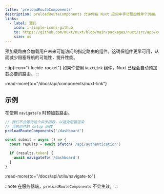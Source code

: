 ```yaml
---
title: 'preloadRouteComponents'
description: preloadRouteComponents 允许你在 Nuxt 应用中手动预加载单个页面。
links:
  - label: 源码
    icon: i-simple-icons-github
    to: https://github.com/nuxt/nuxt/blob/main/packages/nuxt/src/app/composables/preload.ts
    size: xs
---
```


预加载路由会加载用户未来可能访问的指定路由的组件。这确保组件更早可用，从而减少阻塞导航的可能性，提升性能。

::tip{icon="i-lucide-rocket"}
如果你使用 `NuxtLink` 组件，Nuxt 已经会自动预加载必要的路由。
::

:read-more{to="/docs/api/components/nuxt-link"}

## 示例

在使用 `navigateTo` 时预加载路由。

```ts
// 我们不会等待这个异步函数，以避免阻塞渲染
// 当前组件的 setup 函数
preloadRouteComponents('/dashboard')

const submit = async () => {
  const results = await $fetch('/api/authentication')

  if (results.token) {
    await navigateTo('/dashboard')
  }
}
```

:read-more{to="/docs/api/utils/navigate-to"}

::note
在服务器端，`preloadRouteComponents` 不会生效。
::
